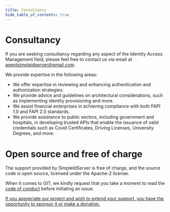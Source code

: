 ```yaml
---
title: Consultancy
hide_table_of_contents: true
---
```


# Consultancy

If you are seeking consultancy regarding any aspect of the Identity Access Management field, please feel free to contact us via email at agentsimpleidserver@gmail.com.

We provide expertise in the following areas:

* We offer expertise in reviewing and enhancing authentication and authorization strategies.
* We provide advice and guidelines on architectural considerations, such as implementing identity provisioning and more.
* We assist financial enterprises in achieving compliance with both FAPI 1.0 and FAPI 2.0 standards.
* We provide assistance to public sectors, including government and hospitals, in developing trusted APIs that enable the issuance of valid credentials such as Covid Certificates, Driving Licenses, University Degrees, and more.

# Open source and free of charge

The support provided by SimpleIdServer is free of charge, and the source code is open source, licensed under the Apache-2 license.

When it comes to GIT, we kindly request that you take a moment to read the [code of conduct](https://github.com/simpleidserver/SimpleIdServer/blob/master/CONTRIBUTING.md) before initiating an issue.

[If you appreciate our project and wish to extend your support, you have the opportunity to sponsor it or make a donation.](https://github.com/sponsors/simpleidserver?o=esb)